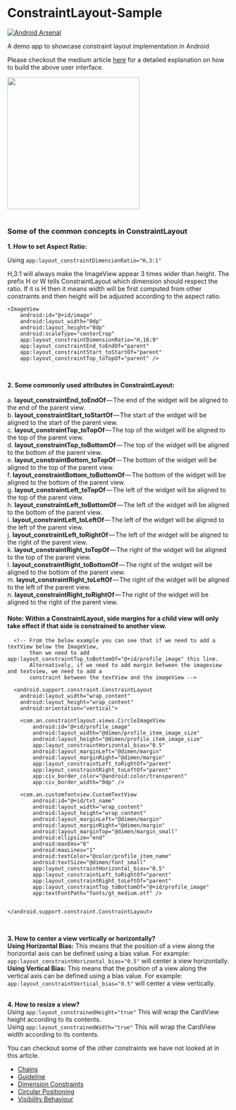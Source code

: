 # ConstraintLayout-Sample
[![Android Arsenal](https://img.shields.io/badge/Android%20Arsenal-Constraint%20Layout%20Demo-blue.svg?style=flat)](https://android-arsenal.com/details/3/7050)

A demo app to showcase constraint layout implementation in Android

Please checkout the medium article [here](https://medium.com/@anitaa_1990/learning-to-implement-constraintlayout-in-android-8ddc69fe0a1a) for a detailed explanation on how to build the above user interface.

<img src="https://github.com/anitaa1990/ConstraintLayout-Sample/blob/new_changes/media/demo.gif" width="300" style="max-width:100%;"></br></br>


<h3>Some of the common concepts in ConstraintLayout</h3>

<b>1. How to set Aspect Ratio:</b>

Using ``` app:layout_constraintDimensionRatio="H,3:1" ```

H,3:1 will always make the ImageView appear 3 times wider than height. The prefix H or W tells ConstraintLayout which dimension should respect the ratio. If it is H then it means width will be first computed from other constraints and then height will be adjusted according to the aspect ratio. 

``` 
<ImageView
    android:id="@+id/image"
    android:layout_width="0dp"
    android:layout_height="0dp"
    android:scaleType="centerCrop"
    app:layout_constraintDimensionRatio="H,16:9"
    app:layout_constraintEnd_toEndOf="parent"
    app:layout_constraintStart_toStartOf="parent"
    app:layout_constraintTop_toTopOf="parent" />
```
</br>  

<b>2. Some commonly used attributes in ConstraintLayout:</b>
</br>  
  a. <b>layout_constraintEnd_toEndOf</b> — The end of the widget will be aligned to the end of the parent view.</br>
  b. <b>layout_constraintStart_toStartOf</b> — The start of the widget will be aligned to the start of the parent view.</br>
  c. <b>layout_constraintTop_toTopOf</b> — The top of the widget will be aligned to the top of the parent view.</br>
  d. <b>layout_constraintTop_toBottomOf</b> — The top of the widget will be aligned to the bottom of the parent view.</br>
  e. <b>layout_constraintBottom_toTopOf</b> — The bottom of the widget will be aligned to the top of the parent view.</br>
  f. <b>layout_constraintBottom_toBottomOf</b> — The bottom of the widget will be aligned to the bottom of the parent view. </br>
  g. <b>layout_constraintLeft_toTopOf</b> — The left of the widget will be aligned to the top of the parent view.</br>
  h. <b>layout_constraintLeft_toBottomOf</b> — The left of the widget will be aligned to the bottom of the parent view.</br>
  i. <b>layout_constraintLeft_toLeftOf</b> — The left of the widget will be aligned to the left of the parent view.</br>
  j. <b>layout_constraintLeft_toRightOf</b> — The left of the widget will be aligned to the right of the parent view.</br>
  k. <b>layout_constraintRight_toTopOf</b> — The right of the widget will be aligned to the top of the parent view.</br>
  l. <b>layout_constraintRight_toBottomOf</b> — The right of the widget will be aligned to the bottom of the parent view.</br>
  m. <b>layout_constraintRight_toLeftOf</b> — The right of the widget will be aligned to the left of the parent view.</br>
  n. <b>layout_constraintRight_toRightOf</b> — The right of the widget will be aligned to the right of the parent view.</br>  
<h4>Note: Within a ConstraintLayout, side margins for a child view will only take effect if that side is constrained to another view.</h4>


      <!-- From the below example you can see that if we need to add a textView below the ImageView, 
           then we need to add  app:layout_constraintTop_toBottomOf="@+id/profile_image" this line.
           Alternatively, if we need to add margin between the imageview and textview, we need to add a
           constraint between the textView and the imageView -->
           
      <android.support.constraint.ConstraintLayout
        android:layout_width="wrap_content"
        android:layout_height="wrap_content"
        android:orientation="vertical">
        
        <com.an.constraintlayout.views.CircleImageView
            android:id="@+id/profile_image"
            android:layout_width="@dimen/profile_item_image_size"
            android:layout_height="@dimen/profile_item_image_size"
            app:layout_constraintHorizontal_bias="0.5"
            android:layout_marginLeft="@dimen/margin"
            android:layout_marginRight="@dimen/margin"
            app:layout_constraintLeft_toRightOf="parent"
            app:layout_constraintRight_toLeftOf="parent"
            app:civ_border_color="@android:color/transparent"
            app:civ_border_width="0dp" />

        <com.an.customfontview.CustomTextView
            android:id="@+id/txt_name"
            android:layout_width="wrap_content"
            android:layout_height="wrap_content"
            android:layout_marginLeft="@dimen/margin"
            android:layout_marginRight="@dimen/margin"
            android:layout_marginTop="@dimen/margin_small"
            android:ellipsize="end"
            android:maxEms="6"
            android:maxLines="1"
            android:textColor="@color/profile_item_name"
            android:textSize="@dimen/font_small"
            app:layout_constraintHorizontal_bias="0.5"
            app:layout_constraintLeft_toRightOf="parent"
            app:layout_constraintRight_toLeftOf="parent"
            app:layout_constraintTop_toBottomOf="@+id/profile_image"
            app:textFontPath="fonts/gt_medium.otf" />


    </android.support.constraint.ConstraintLayout>
   
</br> 

<b>3. How to center a view vertically or horizontally?</b>
</br> <b>Using Horizontal Bias:</b> This means that the position of a view along the horizontal axis can be defined using a bias value. For example: ``` app:layout_constraintHorizontal_bias="0.5" ``` will center a view horizontally.
</br> <b>Using Vertical Bias:</b> This means that the position of a view along the vertical axis can be defined using a bias value. For example: ``` app:layout_constraintVertical_bias="0.5" ``` will center a view vertically.
</br></br>


<b>4. How to resize a view?</b>
</br> Using ```app:layout_constrainedHeight="true"```
This will wrap the CardView height according to its contents.
</br> Using ```app:layout_constrainedWidth="true"```
This will wrap the CardView width according to its contents.
</br>

You can checkout some of the other constraints we have not looked at in this article.</br>
* [Chains](https://developer.android.com/reference/android/support/constraint/ConstraintLayout#Chains)
* [Guideline](https://developer.android.com/reference/android/support/constraint/Guideline)
* [Dimension Constraints](https://developer.android.com/reference/android/support/constraint/ConstraintLayout#DimensionConstraints)
* [Circular Positioning](https://developer.android.com/reference/android/support/constraint/ConstraintLayout#CircularPositioning)
* [Visibility Behaviour](https://developer.android.com/reference/android/support/constraint/ConstraintLayout#VisibilityBehavior)





